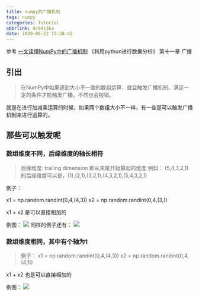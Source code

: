 ```yaml
---
title: numpy的广播机制
tags: numpy
categories: Tutorial
abbrlink: 9c94136a
date: 2020-06-22 15:28:42
---
```


参考
[一文读懂NumPy中的广播机制](https://finthon.com/numpy-broadcast/)
《利用python进行数据分析》 第十一章 广播 


## 引出
> 在NumPy中如果遇到大小不一致的数组运算，就会触发广播机制。满足一定的条件才能触发广播，不然也会报错。

就是在进行加减乘运算的时候，如果两个数组大小不一样，有一些是可以触发广播机制来进行运算的。

## 那些可以触发呢

### 数组维度不同，后缘维度的轴长相符
> 后缘维度: trailing dimension 即从末尾开始算起的维度
> 例如： (5,4,3,2,1) 的后缘维度可以是，(1),(2,1),(3,2,1),(4,3,2,1),(5,4,3,2,1)

例子：

x1 = np.random.randint(0,4,(4,3))
x2 = np.random.randint(0,4,(3,))

x1 + x2 是可以直接相加的

例图：
![](https://cdn.jsdelivr.net/gh/blime4/jsd-for-hexo@master/2020-6-22/1.png)
同样的例子还有：
![](https://cdn.jsdelivr.net/gh/blime4/jsd-for-hexo@master/2020-6-22/2.png)

### 数组维度相同，其中有个轴为1
> 例子： 
x1 = np.random.randint(0,4,(4,3))
x2 = np.random.randint(0,4,(4,1))


x1 + x2 也是可以直接相加的

例图：
![](https://cdn.jsdelivr.net/gh/blime4/jsd-for-hexo@master/2020-6-22/3.png)